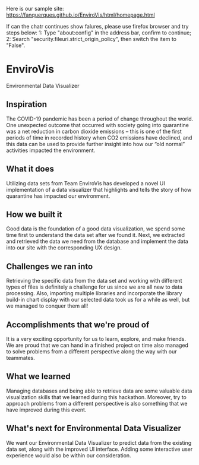 Here is our sample site:
https://fanquerques.github.io/EnviroVis/html/homepage.html

If can the chatr continues show falures, please use firefox browser and try steps below:
1: Type "about:config" in the address bar, confirm to continue;
2: Search "security.fileuri.strict_origin_policy", then switch the item to "False".

# EnviroVis
Environmental Data  Visualizer
## Inspiration
The COVID-19 pandemic has been a period of change throughout the world. One unexpected outcome that occurred with society going into quarantine was a net reduction in carbon dioxide emissions – this is one of the first periods of time in recorded history when CO2 emissions have declined, and this data can be used to provide further insight into how our “old normal” activities impacted the environment.

## What it does
Utilizing data sets from Team EnviroVis has developed a novel UI implementation of a data visualizer that highlights and tells the story of how quarantine has impacted our environment. 

## How we built it
Good data is the foundation of a good data visualization, we spend some time first to understand the data set after we found it. Next, we extracted and retrieved the data we need from the database and implement the data into our site with the corresponding UX design. 

## Challenges we ran into
Retrieving the specific data from the data set and working with different types of files is definitely a challenge for us since we are all new to data processing. Also, importing multiple libraries and incorporate the library build-in chart display with our selected data took us for a while as well, but we managed to conquer them all!

## Accomplishments that we're proud of
It is a very exciting opportunity for us to learn, explore, and make friends. We are proud that we can hand in a finished project on time also managed to solve problems from a different perspective along the way with our teammates. 

## What we learned
Managing databases and being able to retrieve data are some valuable data visualization skills that we learned during this hackathon. Moreover, try to approach problems from a different perspective is also something that we have improved during this event.  

## What's next for Environmental Data  Visualizer
We want our Environmental Data  Visualizer to predict data from the existing data set, along with the improved UI interface.  Adding some interactive user experience would also be within our consideration. 
